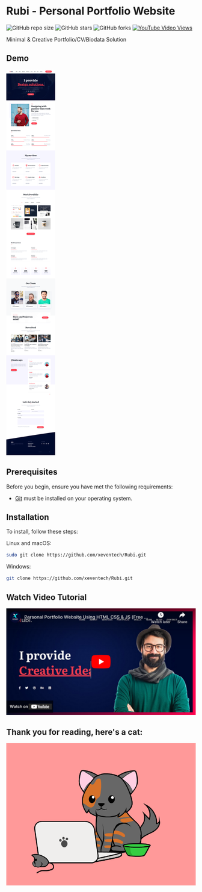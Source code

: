 # Rubi - Personal Portfolio Website

![GitHub repo size](https://img.shields.io/github/repo-size/xeventech/Rubi)
![GitHub stars](https://img.shields.io/github/stars/xeventech/Rubi?style=social)
![GitHub forks](https://img.shields.io/github/forks/xeventech/Rubi?style=social)
[![YouTube Video Views](https://img.shields.io/youtube/views/Q9k1ZYKnQGs?style=social)](https://youtu.be/Q9k1ZYKnQGs)

Minimal & Creative Portfolio/CV/Biodata Solution

## Demo

[![Portfolio Demo](https://github.com/XevenTech/projects_snapshots/blob/main/Rubi/demo.png?raw=true "Portfolio Demo")](https://youtu.be/Q9k1ZYKnQGs)

## Prerequisites

Before you begin, ensure you have met the following requirements:

* [Git](https://git-scm.com/downloads "Download Git") must be installed on your operating system.

## Installation

To install, follow these steps:

Linux and macOS:

```bash
sudo git clone https://github.com/xeventech/Rubi.git
```

Windows:

```bash
git clone https://github.com/xeventech/Rubi.git
```

## Watch Video Tutorial

[![Watch Video](https://github.com/XevenTech/projects_snapshots/blob/main/Rubi/thumbnail.png?raw=true "Play")](https://youtu.be/Q9k1ZYKnQGs)


## Thank you for reading, here's a cat:

![Cat](https://github.com/XevenTech/xeventech/blob/main/cat.gif?raw=true "Thank You")
